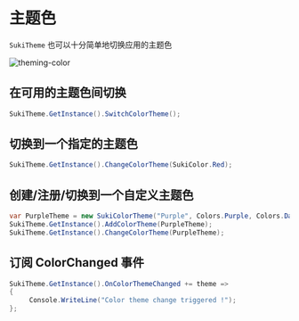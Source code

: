 # 主题色

`SukiTheme` 也可以十分简单地切换应用的主题色

<img src="/theming/theming-color.gif" alt="theming-color">

## 在可用的主题色间切换

```csharp
SukiTheme.GetInstance().SwitchColorTheme();
```

## 切换到一个指定的主题色

```csharp
SukiTheme.GetInstance().ChangeColorTheme(SukiColor.Red);
```

## 创建/注册/切换到一个自定义主题色

```csharp
var PurpleTheme = new SukiColorTheme("Purple", Colors.Purple, Colors.DarkBlue);
SukiTheme.GetInstance().AddColorTheme(PurpleTheme);
SukiTheme.GetInstance().ChangeColorTheme(PurpleTheme);
```

## 订阅 ColorChanged 事件

```csharp
SukiTheme.GetInstance().OnColorThemeChanged += theme =>
{
     Console.WriteLine("Color theme change triggered !");
};
```